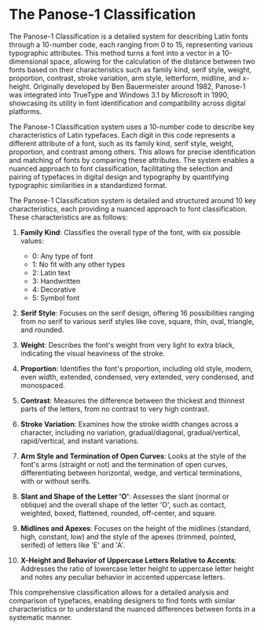 # The Panose-1 Classification

The Panose-1 Classification is a detailed system for describing Latin fonts through a 10-number code, each ranging from 0 to 15, representing various typographic attributes. This method turns a font into a vector in a 10-dimensional space, allowing for the calculation of the distance between two fonts based on their characteristics such as family kind, serif style, weight, proportion, contrast, stroke variation, arm style, letterform, midline, and x-height. Originally developed by Ben Bauermeister around 1982, Panose-1 was integrated into TrueType and Windows 3.1 by Microsoft in 1990, showcasing its utility in font identification and compatibility across digital platforms.

The Panose-1 Classification system uses a 10-number code to describe key characteristics of Latin typefaces. Each digit in this code represents a different attribute of a font, such as its family kind, serif style, weight, proportion, and contrast among others. This allows for precise identification and matching of fonts by comparing these attributes. The system enables a nuanced approach to font classification, facilitating the selection and pairing of typefaces in digital design and typography by quantifying typographic similarities in a standardized format.

The Panose-1 Classification system is detailed and structured around 10 key characteristics, each providing a nuanced approach to font classification. These characteristics are as follows:

1. **Family Kind**: Classifies the overall type of the font, with six possible values:
   - 0: Any type of font
   - 1: No fit with any other types
   - 2: Latin text
   - 3: Handwritten
   - 4: Decorative
   - 5: Symbol font

2. **Serif Style**: Focuses on the serif design, offering 16 possibilities ranging from no serif to various serif styles like cove, square, thin, oval, triangle, and rounded.

3. **Weight**: Describes the font's weight from very light to extra black, indicating the visual heaviness of the stroke.

4. **Proportion**: Identifies the font's proportion, including old style, modern, even width, extended, condensed, very extended, very condensed, and monospaced.

5. **Contrast**: Measures the difference between the thickest and thinnest parts of the letters, from no contrast to very high contrast.

6. **Stroke Variation**: Examines how the stroke width changes across a character, including no variation, gradual/diagonal, gradual/vertical, rapid/vertical, and instant variations.

7. **Arm Style and Termination of Open Curves**: Looks at the style of the font's arms (straight or not) and the termination of open curves, differentiating between horizontal, wedge, and vertical terminations, with or without serifs.

8. **Slant and Shape of the Letter 'O'**: Assesses the slant (normal or oblique) and the overall shape of the letter 'O', such as contact, weighted, boxed, flattened, rounded, off-center, and square.

9. **Midlines and Apexes**: Focuses on the height of the midlines (standard, high, constant, low) and the style of the apexes (trimmed, pointed, serifed) of letters like 'E' and 'A'.

10. **X-Height and Behavior of Uppercase Letters Relative to Accents**: Addresses the ratio of lowercase letter height to uppercase letter height and notes any peculiar behavior in accented uppercase letters.

This comprehensive classification allows for a detailed analysis and comparison of typefaces, enabling designers to find fonts with similar characteristics or to understand the nuanced differences between fonts in a systematic manner.
